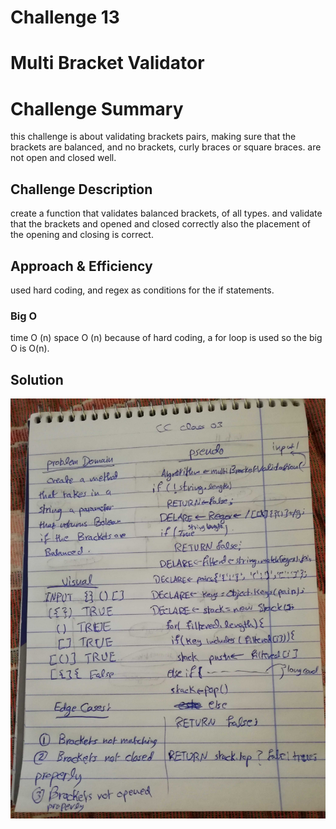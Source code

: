 # Challenge 13

# Multi Bracket Validator 

# Challenge Summary
this challenge is about validating brackets pairs, making sure that the brackets are balanced, and no brackets, curly braces or square braces. are not open and closed well.  

## Challenge Description
create a function that validates balanced brackets, of all types. and validate that the brackets and opened and closed correctly also the placement of the opening and closing is correct.


## Approach & Efficiency
used hard coding, and regex as conditions for the if statements.   

### Big O
time O (n)
space O (n)
because of hard coding, a for loop is used so the big O is O(n).

## Solution
![multi-bracket-validation](assets/multi-bracket-validation.jpg)
